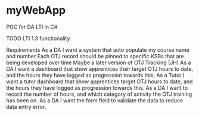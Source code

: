 # myWebApp

POC for DA LTI in C#

TODO
LTI 1.3 functionality

Requirements
As a DA I want a system that auto populate my course name and number 
Each OTJ record should be pinned to specific KSBs that are being developed over time 
  Maybe a later version of OTJ Tracking (JH) 
As a DA I want a dashboard that show apprentices their target OTJ hours to date, and the hours they have logged as progression towards this. 
As a Tutor I want a tutor dashboard that show apprentices target OTJ hours to date, and the hours they have logged as progression towards this. 
As a DA I want to record the number of hours, and which category of activity the OTJ training has been on. 
As a DA I want the form field to validate the data to reduce data entry error. 
